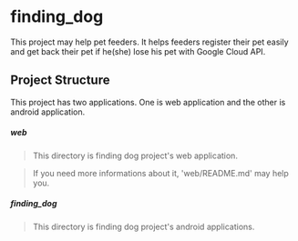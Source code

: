 # finding_dog
 This project may help pet feeders. It helps feeders register their pet easily and get back their pet if he(she) lose his pet with Google Cloud API.

## Project Structure
This project has two applications. One is web application and the other is android application.

##### web
> This directory is finding dog project's web application. 

>If you need more informations about it, 'web/README.md' may help you.

##### finding_dog
> This directory is finding dog project's android applications.
